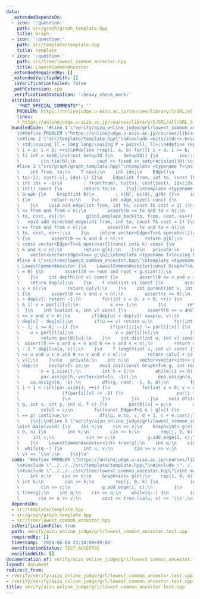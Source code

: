 ```yaml
---
data:
  _extendedDependsOn:
  - icon: ':question:'
    path: src/graph/graph_template.hpp
    title: Graph
  - icon: ':question:'
    path: src/template/template.hpp
    title: template
  - icon: ':question:'
    path: src/tree/lowest_common_ancestor.hpp
    title: LowestCommonAncestor
  _extendedRequiredBy: []
  _extendedVerifiedWith: []
  _isVerificationFailed: false
  _pathExtension: cpp
  _verificationStatusIcon: ':heavy_check_mark:'
  attributes:
    '*NOT_SPECIAL_COMMENTS*': ''
    PROBLEM: https://onlinejudge.u-aizu.ac.jp/courses/library/5/GRL/all/GRL_5_C
    links:
    - https://onlinejudge.u-aizu.ac.jp/courses/library/5/GRL/all/GRL_5_C
  bundledCode: "#line 1 \"verify/aizu_online_judge/grl/lowest_common_ancestor.test.cpp\"\
    \n#define PROBLEM \"https://onlinejudge.u-aizu.ac.jp/courses/library/5/GRL/all/GRL_5_C\"\
    \n#line 2 \"src/template/template.hpp\"\n#include <bits/stdc++.h>\nusing namespace\
    \ std;\nusing ll = long long;\nusing P = pair<ll, ll>;\n#define rep(i, a, b) for(ll\
    \ i = a; i < b; ++i)\n#define rrep(i, a, b) for(ll i = a; i >= b; --i)\nconstexpr\
    \ ll inf = 4e18;\nstruct SetupIO {\n    SetupIO() {\n        ios::sync_with_stdio(0);\n\
    \        cin.tie(0);\n        cout << fixed << setprecision(30);\n    }\n} setup_io;\n\
    #line 3 \"src/graph/graph_template.hpp\"\ntemplate <typename T>\nstruct Edge {\n\
    \    int from, to;\n    T cost;\n    int idx;\n    Edge()\n        : from(-1),\
    \ to(-1), cost(-1), idx(-1) {}\n    Edge(int from, int to, const T& cost = 1,\
    \ int idx = -1)\n        : from(from), to(to), cost(cost), idx(idx) {}\n    operator\
    \ int() const {\n        return to;\n    }\n};\ntemplate <typename T>\nstruct\
    \ Graph {\n    Graph(int N)\n        : n(N), es(0), g(N) {}\n    int size() const\
    \ {\n        return n;\n    }\n    int edge_size() const {\n        return es;\n\
    \    }\n    void add_edge(int from, int to, const T& cost = 1) {\n        assert(0\
    \ <= from and from < n);\n        assert(0 <= to and to < n);\n        g[from].emplace_back(from,\
    \ to, cost, es);\n        g[to].emplace_back(to, from, cost, es++);\n    }\n \
    \   void add_directed_edge(int from, int to, const T& cost = 1) {\n        assert(0\
    \ <= from and from < n);\n        assert(0 <= to and to < n);\n        g[from].emplace_back(from,\
    \ to, cost, es++);\n    }\n    inline vector<Edge<T>>& operator[](const int& k)\
    \ {\n        assert(0 <= k and k < n);\n        return g[k];\n    }\n    inline\
    \ const vector<Edge<T>>& operator[](const int& k) const {\n        assert(0 <=\
    \ k and k < n);\n        return g[k];\n    }\n\n   private:\n    int n, es;\n\
    \    vector<vector<Edge<T>>> g;\n};\ntemplate <typename T>\nusing Edges = vector<Edge<T>>;\n\
    #line 4 \"src/tree/lowest_common_ancestor.hpp\"\ntemplate <typename T>\nstruct\
    \ LowestCommonAncestor {\n    LowestCommonAncestor(const Graph<T>& g, int root\
    \ = 0) {\n        assert(0 <= root and root < g.size());\n        init(g, root);\n\
    \    }\n    int depth(int v) const {\n        assert(0 <= v and v < n);\n    \
    \    return dep[v];\n    }\n    T cost(int v) const {\n        assert(0 <= v and\
    \ v < n);\n        return co[v];\n    }\n    int parent(int v, int x = 1) const\
    \ {\n        assert(0 <= v and v < n);\n        assert(x >= 0);\n        if(x\
    \ > dep[v]) return -1;\n        for(int i = 0; x > 0; ++i) {\n            if(x\
    \ & 1) v = par[i][v];\n            x >>= 1;\n        }\n        return v;\n  \
    \  }\n    int lca(int u, int v) const {\n        assert(0 <= u and u < n and 0\
    \ <= v and v < n);\n        if(dep[u] > dep[v]) swap(u, v);\n        v = parent(v,\
    \ dep[v] - dep[u]);\n        if(u == v) return u;\n        for(int i = (int)par.size()\
    \ - 1; i >= 0; --i) {\n            if(par[i][u] != par[i][v]) {\n            \
    \    u = par[i][u];\n                v = par[i][v];\n            }\n        }\n\
    \        return par[0][u];\n    }\n    int dist(int u, int v) const {\n      \
    \  assert(0 <= u and u < n and 0 <= v and v < n);\n        return dep[u] + dep[v]\
    \ - 2 * dep[lca(u, v)];\n    }\n    T length(int u, int v) const {\n        assert(0\
    \ <= u and u < n and 0 <= v and v < n);\n        return co[u] + co[v] - 2 * co[lca(u,\
    \ v)];\n    }\n\n   private:\n    int n;\n    vector<vector<int>> par;\n    vector<int>\
    \ dep;\n    vector<T> co;\n    void init(const Graph<T>& g, int root = 0) {\n\
    \        n = g.size();\n        int h = 1;\n        while((1 << h) < n) ++h;\n\
    \        par.assign(h, vector<int>(n, -1));\n        dep.assign(n, -1);\n    \
    \    co.assign(n, -1);\n        dfs(g, root, -1, 0, 0);\n        for(int i = 0;\
    \ i + 1 < (int)par.size(); ++i) {\n            for(int v = 0; v < n; ++v) {\n\
    \                if(par[i][v] != -1) {\n                    par[i + 1][v] = par[i][par[i][v]];\n\
    \                }\n            }\n        }\n    }\n    void dfs(const Graph<T>&\
    \ g, int v, int p, int d, T c) {\n        par[0][v] = p;\n        dep[v] = d;\n\
    \        co[v] = c;\n        for(const Edge<T>& e : g[v]) {\n            if(e.to\
    \ == p) continue;\n            dfs(g, e.to, v, d + 1, c + e.cost);\n        }\n\
    \    }\n};\n#line 5 \"verify/aizu_online_judge/grl/lowest_common_ancestor.test.cpp\"\
    \nint main(void) {\n    int n;\n    cin >> n;\n    Graph<int> g(n);\n    rep(i,\
    \ 0, n) {\n        int k;\n        cin >> k;\n        rep(j, 0, k) {\n       \
    \     int c;\n            cin >> c;\n            g.add_edge(i, c);\n        }\n\
    \    }\n    LowestCommonAncestor<int> tree(g);\n    int q;\n    cin >> q;\n  \
    \  while(q--) {\n        int u, v;\n        cin >> u >> v;\n        cout << tree.lca(u,\
    \ v) << '\\n';\n    }\n}\n"
  code: "#define PROBLEM \"https://onlinejudge.u-aizu.ac.jp/courses/library/5/GRL/all/GRL_5_C\"\
    \n#include \"../../../src/template/template.hpp\"\n#include \"../../../src/graph/graph_template.hpp\"\
    \n#include \"../../../src/tree/lowest_common_ancestor.hpp\"\nint main(void) {\n\
    \    int n;\n    cin >> n;\n    Graph<int> g(n);\n    rep(i, 0, n) {\n       \
    \ int k;\n        cin >> k;\n        rep(j, 0, k) {\n            int c;\n    \
    \        cin >> c;\n            g.add_edge(i, c);\n        }\n    }\n    LowestCommonAncestor<int>\
    \ tree(g);\n    int q;\n    cin >> q;\n    while(q--) {\n        int u, v;\n \
    \       cin >> u >> v;\n        cout << tree.lca(u, v) << '\\n';\n    }\n}"
  dependsOn:
  - src/template/template.hpp
  - src/graph/graph_template.hpp
  - src/tree/lowest_common_ancestor.hpp
  isVerificationFile: true
  path: verify/aizu_online_judge/grl/lowest_common_ancestor.test.cpp
  requiredBy: []
  timestamp: '2024-06-04 23:34:08+09:00'
  verificationStatus: TEST_ACCEPTED
  verifiedWith: []
documentation_of: verify/aizu_online_judge/grl/lowest_common_ancestor.test.cpp
layout: document
redirect_from:
- /verify/verify/aizu_online_judge/grl/lowest_common_ancestor.test.cpp
- /verify/verify/aizu_online_judge/grl/lowest_common_ancestor.test.cpp.html
title: verify/aizu_online_judge/grl/lowest_common_ancestor.test.cpp
---
```

